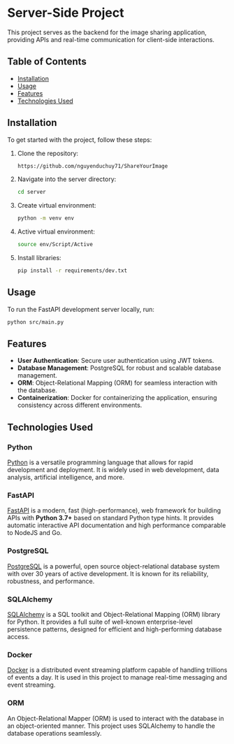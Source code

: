 # Server-Side Project

This project serves as the backend for the image sharing application, providing APIs and real-time communication for client-side interactions.

## Table of Contents

- [Installation](#installation)
- [Usage](#usage)
- [Features](#features)
- [Technologies Used](#technologies-used)

## Installation

To get started with the project, follow these steps:

1. Clone the repository:
    ```sh
    https://github.com/nguyenduchuy71/ShareYourImage
    ```
2. Navigate into the server directory:
    ```sh
    cd server
    ```
3. Create virtual environment:
    ```sh
    python -m venv env
    ```

4. Active virtual environment:
    ```sh
    source env/Script/Active
    ```

5. Install libraries:
    ```sh
    pip install -r requirements/dev.txt
    ```

## Usage

To run the FastAPI development server locally, run:
```sh
python src/main.py
```

## Features

- **User Authentication**: Secure user authentication using JWT tokens.
- **Database Management**: PostgreSQL for robust and scalable database management.
- **ORM**: Object-Relational Mapping (ORM) for seamless interaction with the database.
- **Containerization**: Docker for containerizing the application, ensuring consistency across different environments.

## Technologies Used


### Python

[Python](https://www.python.org/) is a versatile programming language that allows for rapid development and deployment. It is widely used in web development, data analysis, artificial intelligence, and more.

### FastAPI

[FastAPI](https://fastapi.tiangolo.com/) is a modern, fast (high-performance), web framework for building APIs with **Python 3.7+** based on standard Python type hints. It provides automatic interactive API documentation and high performance comparable to NodeJS and Go.

### PostgreSQL

[PostgreSQL](https://www.postgresql.org/) is a powerful, open source object-relational database system with over 30 years of active development. It is known for its reliability, robustness, and performance.

### SQLAlchemy

[SQLAlchemy](https://www.sqlalchemy.org/) is a SQL toolkit and Object-Relational Mapping (ORM) library for Python. It provides a full suite of well-known enterprise-level persistence patterns, designed for efficient and high-performing database access.

### Docker

[Docker](https://www.docker.com/) is a distributed event streaming platform capable of handling trillions of events a day. It is used in this project to manage real-time messaging and event streaming.

### ORM

An Object-Relational Mapper (ORM) is used to interact with the database in an object-oriented manner. This project uses SQLAlchemy to handle the database operations seamlessly.
